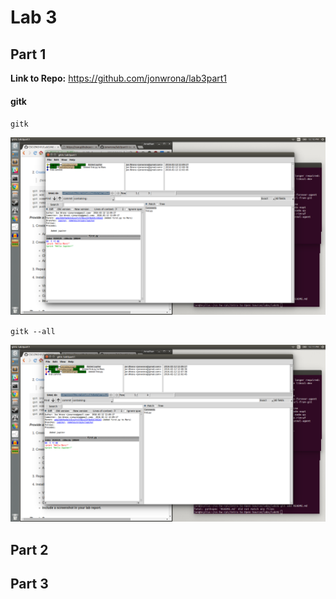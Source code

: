 Lab 3
===

Part 1
---

**Link to Repo:** https://github.com/jonwrona/lab3part1

#### gitk

`gitk`

![gitk screenshot](img/gitk1.png)

`gitk --all`

![gitk --all screenshot](img/gitk2.png)

Part 2
---

Part 3
---

